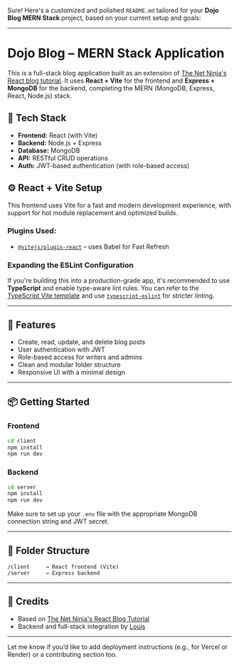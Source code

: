 Sure! Here's a customized and polished `README.md` tailored for your **Dojo Blog MERN Stack** project, based on your current setup and goals:

---

# Dojo Blog – MERN Stack Application

This is a full-stack blog application built as an extension of [The Net Ninja's React blog tutorial](https://www.youtube.com/watch?v=U9T6YkEDkMo). It uses **React + Vite** for the frontend and **Express + MongoDB** for the backend, completing the MERN (MongoDB, Express, React, Node.js) stack.

## 🔧 Tech Stack

* **Frontend:** React (with Vite)
* **Backend:** Node.js + Express
* **Database:** MongoDB
* **API:** RESTful CRUD operations
* **Auth:** JWT-based authentication (with role-based access)

## ⚙️ React + Vite Setup

This frontend uses Vite for a fast and modern development experience, with support for hot module replacement and optimized builds.

### Plugins Used:

* [`@vitejs/plugin-react`](https://github.com/vitejs/vite-plugin-react/blob/main/packages/plugin-react) – uses Babel for Fast Refresh

### Expanding the ESLint Configuration

If you're building this into a production-grade app, it's recommended to use **TypeScript** and enable type-aware lint rules.
You can refer to the [TypeScript Vite template](https://github.com/vitejs/vite/tree/main/packages/create-vite/template-react-ts) and use [`typescript-eslint`](https://typescript-eslint.io) for stricter linting.

---

## 🚀 Features

* Create, read, update, and delete blog posts
* User authentication with JWT
* Role-based access for writers and admins
* Clean and modular folder structure
* Responsive UI with a minimal design

---

## 📦 Getting Started

### Frontend

```bash
cd client
npm install
npm run dev
```

### Backend

```bash
cd server
npm install
npm run dev
```

Make sure to set up your `.env` file with the appropriate MongoDB connection string and JWT secret.

---

## 📁 Folder Structure

```
/client     → React frontend (Vite)
/server     → Express backend
```

---

## 🙌 Credits

* Based on [The Net Ninja's React Blog Tutorial](https://www.youtube.com/watch?v=U9T6YkEDkMo)
* Backend and full-stack integration by [Louis](https://github.com/Louis2324)

---

Let me know if you’d like to add deployment instructions (e.g., for Vercel or Render) or a contributing section too.
